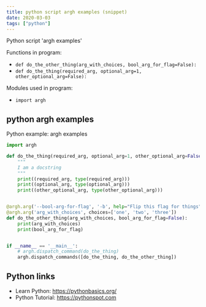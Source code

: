 ```yaml
---
title: python script argh examples (snippet)
date: 2020-03-03
tags: ["python"]
---
```

Python script 'argh examples'

Functions in program: 
* `def do_the_other_thing(arg_with_choices, bool_arg_for_flag=False):`
* `def do_the_thing(required_arg, optional_arg=1, other_optional_arg=False):`

Modules used in program: 
* `import argh`

## python argh examples

Python example: argh examples

```python
import argh

def do_the_thing(required_arg, optional_arg=1, other_optional_arg=False):
    """
    I am a docstring
    """
    print((required_arg, type(required_arg)))
    print((optional_arg, type(optional_arg)))
    print((other_optional_arg, type(other_optional_arg)))


@argh.arg('--bool-arg-for-flag', '-b', help="Flip this flag for things")
@argh.arg('arg_with_choices', choices=['one', 'two', 'three'])
def do_the_other_thing(arg_with_choices, bool_arg_for_flag=False):
    print(arg_with_choices)
    print(bool_arg_for_flag)


if __name__ == '__main__':
    # argh.dispatch_command(do_the_thing)
    argh.dispatch_commands([do_the_thing, do_the_other_thing])

```

## Python links

- Learn Python: https://pythonbasics.org/
- Python Tutorial: https://pythonspot.com
